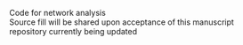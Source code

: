 Code for network analysis\
Source fill will be shared upon acceptance of this manuscript\
repository currently being updated
